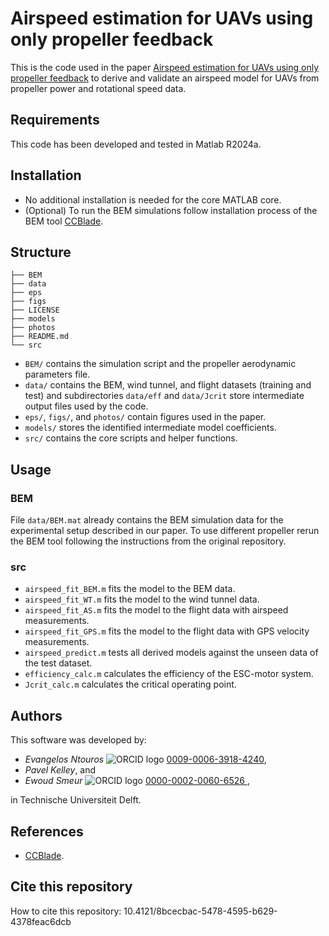 # Airspeed estimation for UAVs using only propeller feedback

This is the code used in the paper [Airspeed estimation for UAVs using only propeller feedback](https://arxiv.org/abs/2507.03456) to derive and validate an airspeed model for UAVs from propeller power and rotational speed data.

## Requirements
This code has been developed and tested in Matlab R2024a.

## Installation
- No additional installation is needed for the core MATLAB core.
- (Optional) To run the BEM simulations follow installation process of the BEM tool [CCBlade](https://github.com/WISDEM/CCBlade).


## Structure
``` shell
├── BEM
├── data
├── eps
├── figs
├── LICENSE
├── models
├── photos
├── README.md
└── src
```

- `BEM/` contains the simulation script and the propeller aerodynamic parameters file.
- `data/` contains the BEM, wind tunnel, and flight datasets (training and test) and subdirectories `data/eff` and `data/Jcrit` store intermediate output files used by the code.
- `eps/`, `figs/`, and `photos/` contain figures used in the paper.
- `models/` stores the identified intermediate model coefficients.
- `src/` contains the core scripts and helper functions.


## Usage

### BEM
File `data/BEM.mat` already contains the BEM simulation data for the experimental setup described in our paper. To use different propeller rerun the BEM tool following the instructions from the original repository.

### src
- `airspeed_fit_BEM.m` fits the model to the BEM data.
- `airspeed_fit_WT.m` fits the model to the wind tunnel data.
- `airspeed_fit_AS.m` fits the model to the flight data with airspeed measurements.
- `airspeed_fit_GPS.m` fits the model to the flight data with GPS velocity measurements.
- `airspeed_predict.m` tests all derived models against the unseen data of the test dataset.
- `efficiency_calc.m` calculates the efficiency of the ESC-motor system.
- `Jcrit_calc.m` calculates the critical operating point.

## Authors
This software was developed by:
- *Evangelos Ntouros* ![ORCID logo](https://info.orcid.org/wp-content/uploads/2019/11/orcid_16x16.png) [0009-0006-3918-4240](https://orcid.org/0009-0006-3918-4240),
- *Pavel Kelley*, and
- *Ewoud Smeur* ![ORCID logo](https://info.orcid.org/wp-content/uploads/2019/11/orcid_16x16.png) [0000-0002-0060-6526
](https://orcid.org/0000-0002-0060-6526),

in Technische Universiteit Delft.

## References
- [CCBlade](https://github.com/WISDEM/CCBlade).

## Cite this repository
How to cite this repository: 10.4121/8bcecbac-5478-4595-b629-4378feac6dcb
